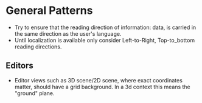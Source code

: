 # General Patterns

- Try to ensure that the reading direction of information: data, is carried in the same direction as the user's language.
- Until localization is available only consider Left-to-Right, Top-to_bottom reading directions.

## Editors

- Editor views such as 3D scene/2D scene, where exact coordinates matter, should have a grid background. In a 3d context this means the "ground" plane.
